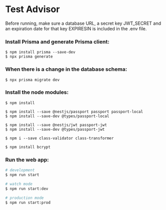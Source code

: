 # Test Advisor
Before running, make sure a database URL, a secret key JWT_SECRET and an expiration date for that key EXPIRESIN is included in the .env file.

### Install Prisma and generate Prisma client:
```
$ npm install prisma --save-dev
$ npx prisma generate
```
### When there is a change in the database schema:
```
$ npx prisma migrate dev 
```

### Install the node modules:
```
$ npm install

$ npm install --save @nestjs/passport passport passport-local 
$ npm install --save-dev @types/passport-local 

$ npm install --save @nestjs/jwt passport-jwt 
$ npm install --save-dev @types/passport-jwt 

$ npm i --save class-validator class-transformer 

$ npm install bcrypt 
```

### Run the web app:
```bash
# development
$ npm run start

# watch mode
$ npm run start:dev

# production mode
$ npm run start:prod
```
